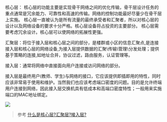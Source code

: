 核心层： 核心层的功能主要是实现骨干网络之间的优化传输，骨干层设计任务的重点通常是冗余能力、可靠性和高速的传输。网络的控制功能最好尽量少在骨干层上实施。
核心层一直被认为是所有流量的最终承受者和汇聚者，所以对核心层的设计以及网络设备的要求十分严格。核心层设备将占投资的主要部分。 核心层需要考虑冗余设计。核心层可以使网络的拓展性更强。

汇聚层：将位于接入层和核心层之间的部分，是楼群或小区的信息汇聚点,是连接接入层和核心层的网络设备,为接入层提供数据的汇聚\传输\管理\分发处理；提供基于策略的连接,如地址合并，协议过滤，路由服务，认证管理等。

接入层：通常将网络中直接面向用户连接或访问网络的部分。

接入层是最终用户(教师、学生)与网络的接口，它应该提供即插即用的特性，同时应该非常易于使用和维护。当然我们也应该考虑端口密度的问题。目的是允许终端用户连接到网络，因此接入层交换机具有低成本和高端口密度特性；一般用来实施端口的MAC地址绑定。




![](https://i.postimg.cc/Z5kJrPT3/5276.png)

> 参考 [什么是核心层?汇聚层?接入层?](https://zhidao.baidu.com/question/14043360.html?word=&fr=wenda_ala&device=mobile&ssid=0&from=1022560v&uid=0&pu=usm@2,sz@320_1001,ta@iphone_2_9.0_24_76.0&bd_page_type=1&baiduid=84068ABBDAA8AC922BE7354873622B74&tj=wenda_1_0_10_l1)
